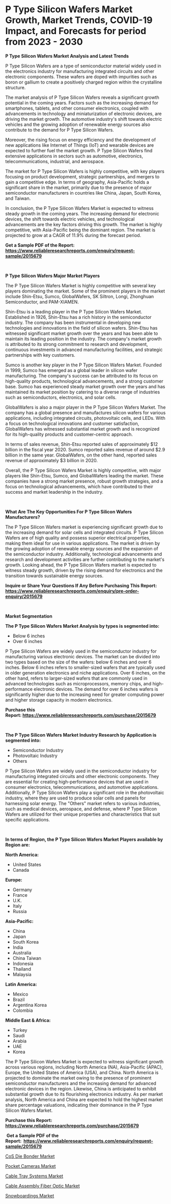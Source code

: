 <p><h1>P Type Silicon Wafers Market Growth, Market Trends, COVID-19 Impact, and Forecasts for period from 2023 - 2030</h1></p><p><strong>P Type Silicon Wafers Market Analysis and Latest Trends</strong></p>
<p><p>P Type Silicon Wafers are a type of semiconductor material widely used in the electronics industry for manufacturing integrated circuits and other electronic components. These wafers are doped with impurities such as boron or gallium to create a positively charged region within the crystalline structure.</p><p>The market analysis of P Type Silicon Wafers reveals a significant growth potential in the coming years. Factors such as the increasing demand for smartphones, tablets, and other consumer electronics, coupled with advancements in technology and miniaturization of electronic devices, are driving the market growth. The automotive industry's shift towards electric vehicles and the growing adoption of renewable energy sources also contribute to the demand for P Type Silicon Wafers.</p><p>Moreover, the rising focus on energy efficiency and the development of new applications like Internet of Things (IoT) and wearable devices are expected to further fuel the market growth. P Type Silicon Wafers find extensive applications in sectors such as automotive, electronics, telecommunications, industrial, and aerospace.</p><p>The market for P Type Silicon Wafers is highly competitive, with key players focusing on product development, strategic partnerships, and mergers to gain a competitive edge. In terms of geography, Asia-Pacific holds a significant share in the market, primarily due to the presence of major semiconductor manufacturers in countries like China, Japan, South Korea, and Taiwan.</p><p>In conclusion, the P Type Silicon Wafers Market is expected to witness steady growth in the coming years. The increasing demand for electronic devices, the shift towards electric vehicles, and technological advancements are the key factors driving this growth. The market is highly competitive, with Asia-Pacific being the dominant region. The market is projected to grow at a CAGR of 11.9% during the forecast period.</p></p>
<p><strong>Get a Sample PDF of the Report:&nbsp; <a href="https://www.reliableresearchreports.com/enquiry/request-sample/2015679">https://www.reliableresearchreports.com/enquiry/request-sample/2015679</a></strong></p>
<p>&nbsp;</p>
<p><strong>P Type Silicon Wafers Major Market Players</strong></p>
<p><p>The P Type Silicon Wafers Market is highly competitive with several key players dominating the market. Some of the prominent players in the market include Shin-Etsu, Sumco, GlobalWafers, SK Siltron, Longi, Zhonghuan Semiconductor, and PAM-XIAMEN.</p><p>Shin-Etsu is a leading player in the P Type Silicon Wafers Market. Established in 1926, Shin-Etsu has a rich history in the semiconductor industry. The company has been instrumental in developing new technologies and innovations in the field of silicon wafers. Shin-Etsu has witnessed significant market growth over the years and has been able to maintain its leading position in the industry. The company's market growth is attributed to its strong commitment to research and development, continuous investments in advanced manufacturing facilities, and strategic partnerships with key customers.</p><p>Sumco is another key player in the P Type Silicon Wafers Market. Founded in 1999, Sumco has emerged as a global leader in silicon wafer manufacturing. The company's success can be attributed to its focus on high-quality products, technological advancements, and a strong customer base. Sumco has experienced steady market growth over the years and has maintained its market position by catering to a diverse range of industries such as semiconductors, electronics, and solar cells.</p><p>GlobalWafers is also a major player in the P Type Silicon Wafers Market. The company has a global presence and manufactures silicon wafers for various applications, including integrated circuits, photovoltaic cells, and LEDs. With a focus on technological innovations and customer satisfaction, GlobalWafers has witnessed substantial market growth and is recognized for its high-quality products and customer-centric approach.</p><p>In terms of sales revenue, Shin-Etsu reported sales of approximately $12 billion in the fiscal year 2020. Sumco reported sales revenue of around $2.9 billion in the same year. GlobalWafers, on the other hand, reported sales revenue of approximately $3 billion in 2020.</p><p>Overall, the P Type Silicon Wafers Market is highly competitive, with major players like Shin-Etsu, Sumco, and GlobalWafers leading the market. These companies have a strong market presence, robust growth strategies, and a focus on technological advancements, which have contributed to their success and market leadership in the industry.</p></p>
<p>&nbsp;</p>
<p><strong>What Are The Key Opportunities For P Type Silicon Wafers Manufacturers?</strong></p>
<p><p>The P Type Silicon Wafers market is experiencing significant growth due to the increasing demand for solar cells and integrated circuits. P Type Silicon Wafers are of high quality and possess superior electrical properties, making them ideal for use in various applications. The market is driven by the growing adoption of renewable energy sources and the expansion of the semiconductor industry. Additionally, technological advancements and research and development activities are further contributing to the market's growth. Looking ahead, the P Type Silicon Wafers market is expected to witness steady growth, driven by the rising demand for electronics and the transition towards sustainable energy sources.</p></p>
<p><strong>Inquire or Share Your Questions If Any Before Purchasing This Report: <a href="https://www.reliableresearchreports.com/enquiry/pre-order-enquiry/2015679">https://www.reliableresearchreports.com/enquiry/pre-order-enquiry/2015679</a></strong></p>
<p>&nbsp;</p>
<p><strong>Market Segmentation</strong></p>
<p><strong>The P Type Silicon Wafers Market Analysis by types is segmented into:</strong></p>
<p><ul><li>Below 6 inches</li><li>Over 6 inches</li></ul></p>
<p><p>P Type Silicon Wafers are widely used in the semiconductor industry for manufacturing various electronic devices. The market can be divided into two types based on the size of the wafers: below 6 inches and over 6 inches. Below 6 inches refers to smaller-sized wafers that are typically used in older generation electronics and niche applications. Over 6 inches, on the other hand, refers to larger-sized wafers that are commonly used in advanced technologies such as microprocessors, memory chips, and high-performance electronic devices. The demand for over 6 inches wafers is significantly higher due to the increasing need for greater computing power and higher storage capacity in modern electronics.</p></p>
<p><strong>Purchase this Report:&nbsp;<a href="https://www.reliableresearchreports.com/purchase/2015679">https://www.reliableresearchreports.com/purchase/2015679</a></strong></p>
<p>&nbsp;</p>
<p><strong>The P Type Silicon Wafers Market Industry Research by Application is segmented into:</strong></p>
<p><ul><li>Semiconductor Industry</li><li>Photovoltaic Industry</li><li>Others</li></ul></p>
<p><p>P Type Silicon Wafers are widely used in the semiconductor industry for manufacturing integrated circuits and other electronic components. They are essential for creating high-performance devices that are used in consumer electronics, telecommunications, and automotive applications. Additionally, P Type Silicon Wafers play a significant role in the photovoltaic industry, where they are used to produce solar cells and panels for harnessing solar energy. The "Others" market refers to various industries, such as medical devices, aerospace, and defense, where P Type Silicon Wafers are utilized for their unique properties and characteristics that suit specific applications.</p></p>
<p>&nbsp;</p>
<p><strong>In terms of Region, the P Type Silicon Wafers Market Players available by Region are:</strong></p>
<p>
    <p> <strong> North America: </strong>
        <ul>
            <li>United States</li>
            <li>Canada</li>
        </ul>
        </p> 
    <p> <strong> Europe: </strong>
        <ul>
            <li>Germany</li>
            <li>France</li>
            <li>U.K.</li>
            <li>Italy</li>
            <li>Russia</li>
        </ul>
        </p> 
    <p> <strong> Asia-Pacific: </strong>
        <ul>
            <li>China</li>
            <li>Japan</li>
            <li>South Korea</li>
            <li>India</li>
            <li>Australia</li>
            <li>China Taiwan</li>
            <li>Indonesia</li>
            <li>Thailand</li>
            <li>Malaysia</li>
        </ul>
        </p> 
    <p> <strong> Latin America: </strong>
        <ul>
            <li>Mexico</li>
            <li>Brazil</li>
            <li>Argentina Korea</li>
            <li>Colombia</li>
        </ul>
        </p> 
    <p> <strong> Middle East & Africa: </strong>
        <ul>
            <li>Turkey</li>
            <li>Saudi</li>
            <li>Arabia</li>
            <li>UAE</li>
            <li>Korea</li>
        </ul>
    </p>
    </p>
<p><p>The P Type Silicon Wafers Market is expected to witness significant growth across various regions, including North America (NA), Asia-Pacific (APAC), Europe, the United States of America (USA), and China. North America is projected to dominate the market owing to the presence of prominent semiconductor manufacturers and the increasing demand for advanced electronic devices in the region. Likewise, China is anticipated to exhibit substantial growth due to its flourishing electronics industry. As per market analysis, North America and China are expected to hold the highest market share percentage valuations, indicating their dominance in the P Type Silicon Wafers Market.</p></p>
<p><strong>Purchase this Report: <a href="https://www.reliableresearchreports.com/purchase/2015679">https://www.reliableresearchreports.com/purchase/2015679</a></strong></p>
<p>&nbsp;<strong>Get a Sample PDF of the Report:&nbsp;&nbsp;<a href="https://www.reliableresearchreports.com/enquiry/request-sample/2015679">https://www.reliableresearchreports.com/enquiry/request-sample/2015679</a></strong></p>
<p><strong></strong></p>
<p><p><a href="https://github.com/Chiragrp22/Market-Research-Report-List-1/blob/main/cos-die-bonder-market.md">CoS Die Bonder Market</a></p><p><a href="https://www.linkedin.com/pulse/pocket-cameras-market-insights-players-forecast-till-2030-kumar-qrsgc/">Pocket Cameras Market</a></p><p><a href="https://medium.com/@abbieparker1964/cable-tray-systems-market-exploring-market-share-market-trends-and-future-growth-426be29ff8ce">Cable Tray Systems Market</a></p><p><a href="https://github.com/Chiragrp23/Market-Research-Report-List-1/blob/main/cable-assembly-fiber-optic-market.md">Cable Assembly Fiber Optic Market</a></p><p><a href="https://www.linkedin.com/pulse/snowboardings-market-challenges-opportunities-growth-drivers-vvarf/">Snowboardings Market</a></p></p>